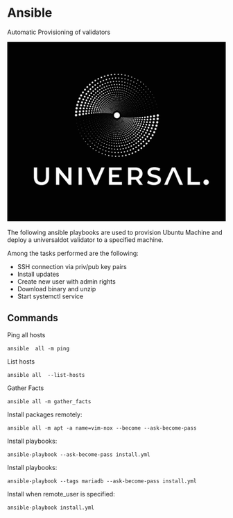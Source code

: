 # Ansible
Automatic Provisioning of validators

![Logo](https://github.com/UniversalDot/documents/blob/master/logo/rsz_jpg-02.jpg)

The following ansible playbooks are used to provision Ubuntu Machine and deploy a universaldot validator to a specified machine. 

Among the tasks performed are the following:
- SSH connection via priv/pub key pairs
- Install updates
- Create new user with admin rights
- Download binary and unzip 
- Start systemctl service

## Commands

Ping all hosts
```
ansible  all -m ping
```

List hosts
```
ansible all  --list-hosts
```

Gather Facts
```
ansible all -m gather_facts
```

Install packages remotely:
```
ansible all -m apt -a name=vim-nox --become --ask-become-pass
```

Install playbooks:
```
ansible-playbook --ask-become-pass install.yml
```

Install playbooks:
```
ansible-playbook --tags mariadb --ask-become-pass install.yml
```

Install when remote_user is specified:
```
ansible-playbook install.yml
```